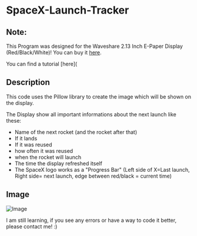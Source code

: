 # SpaceX-Launch-Tracker



## Note:
This Program was designed for the Waveshare 2.13 Inch E-Paper Display (Red/Black/White)!
You can buy it
[here](https://www.waveshare.com/2.13inch-e-paper-hat-b.htm).

You can find a tutorial [here](

## Description
This code uses the Pillow library to create the image which will be shown on the display.

The Display show all important informations about the next launch like these:

- Name of the next rocket (and the rocket after that)
- If it lands
- If it was reused
- how often it was reused
- when the rocket will launch
- The time the display refreshed itself
- The SpaceX logo works as a "Progress Bar" (Left side of X=Last launch, Right side= next launch, edge between red/black = current time) 

## Image

![Image](https://preview.redd.it/5nefifx8rhv61.jpg?width=960&crop=smart&auto=webp&s=e850bfc8b443f07e61d9009f063b27e150608bd8)



I am still learning, if you see any errors or have a way to code it better, please contact me! :)
